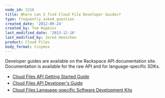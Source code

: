 ```yaml
---
node_id: 2216
title: Where can I find Cloud File Developer Guides?
type: frequently_asked_question
created_date: '2012-09-24'
created_by: Tom Hopkins
last_modified_date: '2013-12-16'
last_modified_by: Jered Heeschen
product: Cloud Files
body_format: tinymce
---
```


Developer guides are available on the Rackspace API documentation site.
 Documentation is available for the raw API and for language-specific
SDKs.

-   [<span style="line-height: 1.538em;">Cloud Files API Getting Started
    Guide</span>](http://docs.rackspace.com/files/api/v1/cf-intro/content/Introduction-d1e82.html)
-   [<span style="line-height: 1.538em;">Cloud Files API Developer's
    Guide</span>](http://docs.rackspace.com/files/api/v1/cf-devguide/content/Overview-d1e70.html)
-   [<span style="line-height: 1.538em;">Cloud Files Language-specific
    Software Development
    Kits</span>](http://docs.rackspace.com/sdks/guide/content/intro.html)


